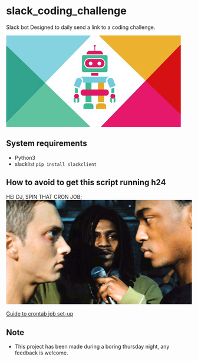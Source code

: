 # slack_coding_challenge
Slack bot Designed to daily send a link to a coding challenge.

![image](img/logo.jpeg)

## System requirements
* Python3
* slacklist ```pip install slackclient```

## How to avoid to get this script running h24

HEI DJ, SPIN THAT CRON JOB;
![image](img/dj.png)


[Guide to crontab job set-up](https://www.digitalocean.com/community/tutorials/how-to-use-cron-to-automate-tasks-ubuntu-1804)

## Note
* This project has been made during a boring thursday night, any feedback is welcome. 
